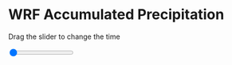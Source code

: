<h1>WRF Accumulated Precipitation</h1>
<p>Drag the slider to change the time</p>

<div class="slidecontainer">
<input oninput='setImage(this)' class="slider" type="range" min="0" max="23" value="0" step="1" />
<img id='img'/>
</div>

<script>
var img = document.getElementById('img');
var img_array = ['/assets/images/wrf/r_wrfout_d01_2020-03-30_12:00:00.png',
'/assets/images/wrf/r_wrfout_d01_2020-03-30_13:00:00.png',
'/assets/images/wrf/r_wrfout_d01_2020-03-30_14:00:00.png',
'/assets/images/wrf/r_wrfout_d01_2020-03-30_15:00:00.png',
'/assets/images/wrf/r_wrfout_d01_2020-03-30_16:00:00.png',
'/assets/images/wrf/r_wrfout_d01_2020-03-30_17:00:00.png',
'/assets/images/wrf/r_wrfout_d01_2020-03-30_18:00:00.png',
'/assets/images/wrf/r_wrfout_d01_2020-03-30_19:00:00.png',
'/assets/images/wrf/r_wrfout_d01_2020-03-30_20:00:00.png',
'/assets/images/wrf/r_wrfout_d01_2020-03-30_21:00:00.png',
'/assets/images/wrf/r_wrfout_d01_2020-03-30_22:00:00.png',
'/assets/images/wrf/r_wrfout_d01_2020-03-30_23:00:00.png',
'/assets/images/wrf/r_wrfout_d01_2020-03-31_00:00:00.png',
'/assets/images/wrf/r_wrfout_d01_2020-03-31_01:00:00.png',
'/assets/images/wrf/r_wrfout_d01_2020-03-31_02:00:00.png',
'/assets/images/wrf/r_wrfout_d01_2020-03-31_03:00:00.png',
'/assets/images/wrf/r_wrfout_d01_2020-03-31_04:00:00.png',
'/assets/images/wrf/r_wrfout_d01_2020-03-31_05:00:00.png',
'/assets/images/wrf/r_wrfout_d01_2020-03-31_06:00:00.png',
'/assets/images/wrf/r_wrfout_d01_2020-03-31_07:00:00.png',
'/assets/images/wrf/r_wrfout_d01_2020-03-31_08:00:00.png',
'/assets/images/wrf/r_wrfout_d01_2020-03-31_09:00:00.png',
'/assets/images/wrf/r_wrfout_d01_2020-03-31_10:00:00.png',];
function setImage(obj)
{
        var value = obj.value;
        img.src = img_array[value];

}
</script>
